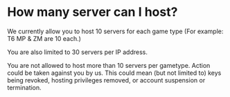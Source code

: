 # How many server can I host?

We currently allow you to host 10 servers for each game type (For example: T6 MP & ZM are 10 each.)

You are also limited to 30 servers per IP address.

<Alert variant="danger">

You are not allowed to host more than 10 servers per gametype. Action could be taken against you by us. This could mean (but not limited to) keys being revoked, hosting privileges removed, or account suspension or termination.

</Alert>